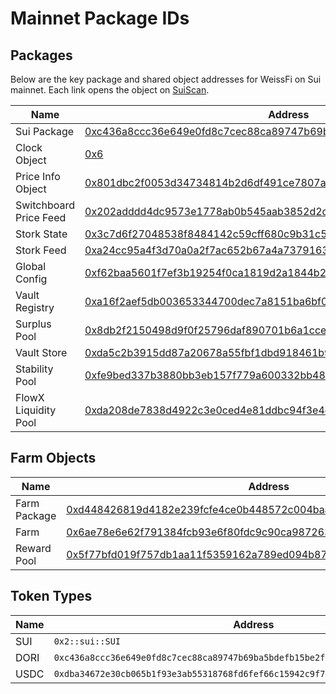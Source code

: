 # Mainnet Package IDs

## Packages
Below are the key package and shared object addresses for WeissFi on Sui mainnet. Each link opens the object on [SuiScan](https://suiscan.xyz).

| Name | Address |
|------|---------|
| Sui Package | [0xc436a8ccc36e649e0fd8c7cec88ca89747b69ba5bdefb15be2f93ae1ae632800](https://suiscan.xyz/mainnet/object/0xc436a8ccc36e649e0fd8c7cec88ca89747b69ba5bdefb15be2f93ae1ae632800) |
| Clock Object | [0x6](https://suiscan.xyz/mainnet/object/0x6) |
| Price Info Object | [0x801dbc2f0053d34734814b2d6df491ce7807a725fe9a01ad74a07e9c51396c37](https://suiscan.xyz/mainnet/object/0x801dbc2f0053d34734814b2d6df491ce7807a725fe9a01ad74a07e9c51396c37) |
| Switchboard Price Feed | [0x202adddd4dc9573e1778ab0b545aab3852d2dd706ecb97b1a73c2fb00aefb1b0](https://suiscan.xyz/mainnet/object/0x202adddd4dc9573e1778ab0b545aab3852d2dd706ecb97b1a73c2fb00aefb1b0) |
| Stork State | [0x3c7d6f27048538f8484142c59cff680c9b31c5353d15470a5a526177f781d1da](https://suiscan.xyz/mainnet/object/0x3c7d6f27048538f8484142c59cff680c9b31c5353d15470a5a526177f781d1da) |
| Stork Feed | [0xa24cc95a4f3d70a0a2f7ac652b67a4a73791631ff06b4ee7f729097311169b81](https://suiscan.xyz/mainnet/object/0xa24cc95a4f3d70a0a2f7ac652b67a4a73791631ff06b4ee7f729097311169b81) |
| Global Config | [0xf62baa5601f7ef3b19254f0ca1819d2a1844b2bbf8c3ac3de623cc466d37509d](https://suiscan.xyz/mainnet/object/0xf62baa5601f7ef3b19254f0ca1819d2a1844b2bbf8c3ac3de623cc466d37509d) |
| Vault Registry | [0xa16f2aef5db003653344700dec7a8151ba6bf029db6bbf8d70025f5a55ff042e](https://suiscan.xyz/mainnet/object/0xa16f2aef5db003653344700dec7a8151ba6bf029db6bbf8d70025f5a55ff042e) |
| Surplus Pool | [0x8db2f2150498d9f0f25796daf890701b6a1cce171a97e25c1bff7a3a06731939](https://suiscan.xyz/mainnet/object/0x8db2f2150498d9f0f25796daf890701b6a1cce171a97e25c1bff7a3a06731939) |
| Vault Store | [0xda5c2b3915dd87a20678a55fbf1dbd918461b96967951c5225b1243ef177c87f](https://suiscan.xyz/mainnet/object/0xda5c2b3915dd87a20678a55fbf1dbd918461b96967951c5225b1243ef177c87f) |
| Stability Pool | [0xfe9bed337b3880bb3eb157f779a600332bb48da14fd04ae20ec8974ce60712ac](https://suiscan.xyz/mainnet/object/0xfe9bed337b3880bb3eb157f779a600332bb48da14fd04ae20ec8974ce60712ac) |
| FlowX Liquidity Pool | [0xda208de7838d4922c3e0ced4e81ddbc94f3e4e6c2e3acf97194151dc1639424b](https://suiscan.xyz/mainnet/object/0xda208de7838d4922c3e0ced4e81ddbc94f3e4e6c2e3acf97194151dc1639424b) |

## Farm Objects

| Name | Address |
|------|---------|
| Farm Package | [0xd448426819d4182e239fcfe4ce0b448572c004baa95090d3f4f7a146ce250835](https://suiscan.xyz/mainnet/object/0xd448426819d4182e239fcfe4ce0b448572c004baa95090d3f4f7a146ce250835) |
| Farm | [0x6ae78e6e62f791384fcb93e6f80fdc9c90ca9872633805ab5324a38f838cfdd8](https://suiscan.xyz/mainnet/object/0x6ae78e6e62f791384fcb93e6f80fdc9c90ca9872633805ab5324a38f838cfdd8) |
| Reward Pool | [0x5f77bfd019f757db1aa11f5359162a789ed094b87dccc8e0783cd45bdc5ccf78](https://suiscan.xyz/mainnet/object/0x5f77bfd019f757db1aa11f5359162a789ed094b87dccc8e0783cd45bdc5ccf78) |

## Token Types

| Name | Address |
|------|---------|
| SUI | `0x2::sui::SUI` |
| DORI | `0xc436a8ccc36e649e0fd8c7cec88ca89747b69ba5bdefb15be2f93ae1ae632800::dori::DORI` |
| USDC | `0xdba34672e30cb065b1f93e3ab55318768fd6fef66c15942c9f7cb846e2f900e7::usdc::USDC` |
